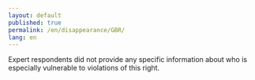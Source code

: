 ```yaml
---
layout: default
published: true
permalink: /en/disappearance/GBR/
lang: en
---
```


Expert respondents did not provide any specific information about who is especially vulnerable to violations of this right.
